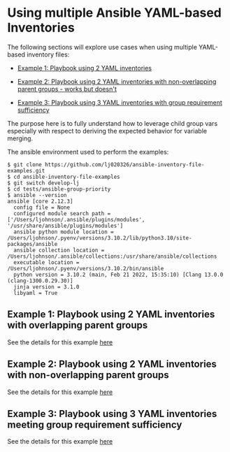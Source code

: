 
Using multiple Ansible YAML-based Inventories  
===

The following sections will explore use cases when using multiple YAML-based inventory files:

* [Example 1: Playbook using 2 YAML inventories](#Example-01)

* [Example 2: Playbook using 2 YAML inventories with non-overlapping parent groups - works but doesn't](#Example-02)

* [Example 3: Playbook using 3 YAML inventories with group requirement sufficiency](#Example-03)

The purpose here is to fully understand how to leverage child group vars especially with respect to deriving the expected behavior for variable merging. 

The ansible environment used to perform the examples:

```output
$ git clone https://github.com/lj020326/ansible-inventory-file-examples.git
$ cd ansible-inventory-file-examples
$ git switch develop-lj
$ cd tests/ansible-group-priority
$ ansible --version
ansible [core 2.12.3]
  config file = None
  configured module search path = ['/Users/ljohnson/.ansible/plugins/modules', '/usr/share/ansible/plugins/modules']
  ansible python module location = /Users/ljohnson/.pyenv/versions/3.10.2/lib/python3.10/site-packages/ansible
  ansible collection location = /Users/ljohnson/.ansible/collections:/usr/share/ansible/collections
  executable location = /Users/ljohnson/.pyenv/versions/3.10.2/bin/ansible
  python version = 3.10.2 (main, Feb 21 2022, 15:35:10) [Clang 13.0.0 (clang-1300.0.29.30)]
  jinja version = 3.1.0
  libyaml = True
```



## <a id="Example-01"></a>Example 1: Playbook using 2 YAML inventories with overlapping parent groups

See the details for this example [here](./example1/README.md)

## <a id="Example-02"></a>Example 2: Playbook using 2 YAML inventories with non-overlapping parent groups

See the details for this example [here](./example2/README.md)


## <a id="Example-03"></a>Example 3: Playbook using 3 YAML inventories meeting group requirement sufficiency

See the details for this example [here](./example3/README.md)
